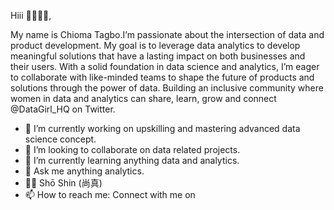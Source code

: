 Hiii 👋🏾👩🏾‍,

My name is Chioma Tagbo.I’m passionate about the intersection of data and product development. My goal is to leverage data analytics to develop meaningful solutions that have a lasting impact on both businesses and their users. With a solid foundation in data science and analytics, I’m eager to collaborate with like-minded teams to shape the future of products and solutions through the power of data. Building an inclusive community where women in data and analytics can share, learn, grow and connect @DataGirl_HQ on Twitter.
- 🔭 I’m currently working on upskilling and mastering advanced data science concept.
- 👯 I’m looking to collaborate on data related projects. 
- 🌱 I’m currently learning anything data and analytics.
- 💬 Ask me anything analytics.
- 🧘‍♀️ Shō Shin (尚真)
- 📫 How to reach me: Connect with me on
